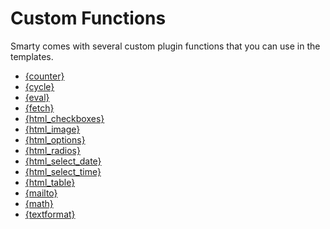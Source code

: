 # Custom Functions

Smarty comes with several custom plugin functions that you can use in
the templates.

- [{counter}](./language-custom-functions/language-function-counter.md)
- [{cycle}](./language-custom-functions/language-function-cycle.md)
- [{eval}](./language-custom-functions/language-function-eval.md)
- [{fetch}](./language-custom-functions/language-function-fetch.md)
- [{html_checkboxes}](./language-custom-functions/language-function-html-checkboxes.md)
- [{html_image}](./language-custom-functions/language-function-html-image.md)
- [{html_options}](./language-custom-functions/language-function-html-options.md)
- [{html_radios}](./language-custom-functions/language-function-html-radios.md)
- [{html_select_date}](./language-custom-functions/language-function-html-select-date.md)
- [{html_select_time}](./language-custom-functions/language-function-html-select-time.md)
- [{html_table}](./language-custom-functions/language-function-html-table.md)
- [{mailto}](./language-custom-functions/language-function-mailto.md)
- [{math}](./language-custom-functions/language-function-math.md)
- [{textformat}](./language-custom-functions/language-function-textformat.md)
